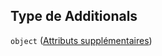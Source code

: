 ## Type de Additionals

`object` ([Attributs supplémentaires](frw-form-definitions-attributs-supplémentaires.md))
